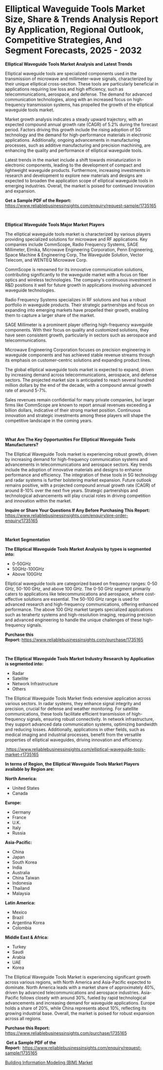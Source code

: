 <p><h1>Elliptical Waveguide Tools Market Size, Share & Trends Analysis Report By Application, Regional Outlook, Competitive Strategies, And Segment Forecasts, 2025 - 2032</h1></p><p><strong>Elliptical Waveguide Tools Market Analysis and Latest Trends</strong></p>
<p><p>Elliptical waveguide tools are specialized components used in the transmission of microwave and millimeter-wave signals, characterized by their unique elliptical cross-section. These tools are particularly beneficial in applications requiring low loss and high efficiency, such as telecommunications, aerospace, and defense. The demand for advanced communication technologies, along with an increased focus on high-frequency transmission systems, has propelled the growth of the elliptical waveguide tools market.</p><p>Market growth analysis indicates a steady upward trajectory, with an expected compound annual growth rate (CAGR) of 5.2% during the forecast period. Factors driving this growth include the rising adoption of 5G technology and the demand for high-performance materials in electronic applications. Additionally, ongoing advancements in manufacturing processes, such as additive manufacturing and precision machining, are enhancing the quality and performance of elliptical waveguide tools.</p><p>Latest trends in the market include a shift towards miniaturization in electronic components, leading to the development of compact and lightweight waveguide products. Furthermore, increasing investments in research and development to explore new materials and designs are expected to broaden the application scope of elliptical waveguide tools in emerging industries. Overall, the market is poised for continued innovation and expansion.</p></p>
<p><strong>Get a Sample PDF of the Report:&nbsp;</strong> <a href="https://www.reliablebusinessinsights.com/enquiry/request-sample/1735165?utm_campaign=3133&utm_medium=2&utm_source=Github&utm_content=ia&utm_term=25032025&utm_id=elliptical-waveguide-tools">https://www.reliablebusinessinsights.com/enquiry/request-sample/1735165</a></p>
<p>&nbsp;</p>
<p><strong>Elliptical Waveguide Tools Major Market Players</strong></p>
<p><p>The elliptical waveguide tools market is characterized by various players providing specialized solutions for microwave and RF applications. Key companies include CommScope, Radio Frequency Systems, SAGE Millimeter, Elmika, Microwave Engineering Corporation, Penn Engineering, Space Machine & Engineering Corp, The Waveguide Solution, Vector Telecom, and WENTEQ Microwave Corp. </p><p>CommScope is renowned for its innovative communication solutions, contributing significantly to the waveguide market with a focus on fiber optics and wireless technologies. The company's continuous investment in R&D positions it well for future growth in applications involving advanced waveguide technologies.</p><p>Radio Frequency Systems specializes in RF solutions and has a robust portfolio in waveguide products. Their strategic partnerships and focus on expanding into emerging markets have propelled their growth, enabling them to capture a larger share of the market.</p><p>SAGE Millimeter is a prominent player offering high-frequency waveguide components. With their focus on quality and customized solutions, they have seen consistent growth, particularly in sectors such as aerospace and telecommunications.</p><p>Microwave Engineering Corporation focuses on precision engineering in waveguide components and has achieved stable revenue streams through its emphasis on customer-centric solutions and expanding product lines.</p><p>The global elliptical waveguide tools market is expected to expand, driven by increasing demand across telecommunications, aerospace, and defense sectors. The projected market size is anticipated to reach several hundred million dollars by the end of the decade, with a compound annual growth rate of around 5-7%.</p><p>Sales revenues remain confidential for many private companies, but larger firms like CommScope are known to report annual revenues exceeding a billion dollars, indicative of their strong market position. Continuous innovation and strategic investments among these players will shape the competitive landscape in the coming years.</p></p>
<p>&nbsp;</p>
<p><strong>What Are The Key Opportunities For Elliptical Waveguide Tools Manufacturers?</strong></p>
<p><p>The Elliptical Waveguide Tools market is experiencing robust growth, driven by increasing demand for high-frequency communication systems and advancements in telecommunications and aerospace sectors. Key trends include the adoption of innovative materials and designs to enhance performance and efficiency. The integration of these tools in 5G technology and radar systems is further bolstering market expansion. Future outlook remains positive, with a projected compound annual growth rate (CAGR) of around 8-10% over the next five years. Strategic partnerships and technological advancements will play crucial roles in driving competition and innovation within the market.</p></p>
<p><strong>Inquire or Share Your Questions If Any Before Purchasing This Report:</strong> <a href="https://www.reliablebusinessinsights.com/enquiry/pre-order-enquiry/1735165?utm_campaign=3133&utm_medium=2&utm_source=Github&utm_content=ia&utm_term=25032025&utm_id=elliptical-waveguide-tools">https://www.reliablebusinessinsights.com/enquiry/pre-order-enquiry/1735165</a></p>
<p>&nbsp;</p>
<p><strong>Market Segmentation</strong></p>
<p><strong>The Elliptical Waveguide Tools Market Analysis by types is segmented into:</strong></p>
<p><ul><li>0-50GHz</li><li>50GHz-100GHz</li><li>Above 100GHz</li></ul></p>
<p><p>Elliptical waveguide tools are categorized based on frequency ranges: 0-50 GHz, 50-100 GHz, and above 100 GHz. The 0-50 GHz segment primarily caters to applications like telecommunications and aerospace, where cost-effective solutions are essential. The 50-100 GHz range is used for advanced research and high-frequency communications, offering enhanced performance. The above 100 GHz market targets specialized applications such as terahertz systems and high-resolution imaging, requiring precision and advanced engineering to handle the unique challenges of these high-frequency signals.</p></p>
<p><strong>Purchase this Report:&nbsp;</strong><a href="https://www.reliablebusinessinsights.com/purchase/1735165?utm_campaign=3133&utm_medium=2&utm_source=Github&utm_content=ia&utm_term=25032025&utm_id=elliptical-waveguide-tools">https://www.reliablebusinessinsights.com/purchase/1735165</a></p>
<p>&nbsp;</p>
<p><strong>The Elliptical Waveguide Tools Market Industry Research by Application is segmented into:</strong></p>
<p><ul><li>Radar</li><li>Satellite</li><li>Network Infrastructure</li><li>Others</li></ul></p>
<p><p>The Elliptical Waveguide Tools Market finds extensive application across various sectors. In radar systems, they enhance signal integrity and precision, crucial for defense and weather monitoring. For satellite communications, these tools facilitate efficient transmission of high-frequency signals, ensuring robust connectivity. In network infrastructure, they support advanced data communication systems, optimizing bandwidth and reducing losses. Additionally, applications in other fields, such as medical imaging and industrial processes, benefit from the versatile properties of elliptical waveguides, driving innovation and efficiency.</p></p>
<p><a href="https://www.reliablebusinessinsights.com/elliptical-waveguide-tools-market-r1735165?utm_campaign=3133&utm_medium=2&utm_source=Github&utm_content=ia&utm_term=25032025&utm_id=elliptical-waveguide-tools">&nbsp;https://www.reliablebusinessinsights.com/elliptical-waveguide-tools-market-r1735165</a></p>
<p><strong>In terms of Region, the Elliptical Waveguide Tools Market Players available by Region are:</strong></p>
<p>
    <p> <strong> North America: </strong>
        <ul>
            <li>United States</li>
            <li>Canada</li>
        </ul>
        </p> 
    <p> <strong> Europe: </strong>
        <ul>
            <li>Germany</li>
            <li>France</li>
            <li>U.K.</li>
            <li>Italy</li>
            <li>Russia</li>
        </ul>
        </p> 
    <p> <strong> Asia-Pacific: </strong>
        <ul>
            <li>China</li>
            <li>Japan</li>
            <li>South Korea</li>
            <li>India</li>
            <li>Australia</li>
            <li>China Taiwan</li>
            <li>Indonesia</li>
            <li>Thailand</li>
            <li>Malaysia</li>
        </ul>
        </p> 
    <p> <strong> Latin America: </strong>
        <ul>
            <li>Mexico</li>
            <li>Brazil</li>
            <li>Argentina Korea</li>
            <li>Colombia</li>
        </ul>
        </p> 
    <p> <strong> Middle East & Africa: </strong>
        <ul>
            <li>Turkey</li>
            <li>Saudi</li>
            <li>Arabia</li>
            <li>UAE</li>
            <li>Korea</li>
        </ul>
    </p>
    </p>
<p><p>The Elliptical Waveguide Tools Market is experiencing significant growth across various regions, with North America and Asia-Pacific expected to dominate. North America leads with a market share of approximately 40%, driven by advanced telecommunications and aerospace industries. Asia-Pacific follows closely with around 30%, fueled by rapid technological advancements and increasing demand for waveguide applications. Europe holds a share of 20%, while China represents about 10%, reflecting its growing industrial base. Overall, the market is poised for robust expansion across all regions.</p></p>
<p><strong>Purchase this Report: </strong><a href="https://www.reliablebusinessinsights.com/purchase/1735165?utm_campaign=3133&utm_medium=2&utm_source=Github&utm_content=ia&utm_term=25032025&utm_id=elliptical-waveguide-tools">https://www.reliablebusinessinsights.com/purchase/1735165</a></p>
<p>&nbsp;<strong>Get a Sample PDF of the Report:&nbsp;&nbsp;</strong><a href="https://www.reliablebusinessinsights.com/enquiry/request-sample/1735165?utm_campaign=3133&utm_medium=2&utm_source=Github&utm_content=ia&utm_term=25032025&utm_id=elliptical-waveguide-tools">https://www.reliablebusinessinsights.com/enquiry/request-sample/1735165</a></p>
<p><strong></strong></p>
<p><p><a href="https://github.com/doljanzwald/Market-Research-Report-List-1/blob/main/building-information-modeling-bim-market.md?utm_campaign=3133&utm_medium=2&utm_source=Github&utm_content=ia&utm_term=25032025&utm_id=elliptical-waveguide-tools">Building Information Modeling (BIM) Market</a></p></p>